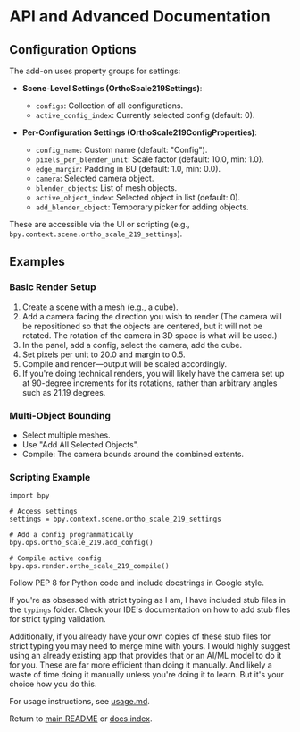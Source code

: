 # API and Advanced Documentation

## Configuration Options

The add-on uses property groups for settings:

- **Scene-Level Settings (OrthoScale219Settings)**:
  - `configs`: Collection of all configurations.
  - `active_config_index`: Currently selected config (default: 0).

- **Per-Configuration Settings (OrthoScale219ConfigProperties)**:
  - `config_name`: Custom name (default: "Config").
  - `pixels_per_blender_unit`: Scale factor (default: 10.0, min: 1.0).
  - `edge_margin`: Padding in BU (default: 1.0, min: 0.0).
  - `camera`: Selected camera object.
  - `blender_objects`: List of mesh objects.
  - `active_object_index`: Selected object in list (default: 0).
  - `add_blender_object`: Temporary picker for adding objects.

These are accessible via the UI or scripting (e.g., `bpy.context.scene.ortho_scale_219_settings`).

## Examples

### Basic Render Setup

1. Create a scene with a mesh (e.g., a cube).
2. Add a camera facing the direction you wish to render (The camera will be repositioned so that the objects are centered, but it will not be rotated. The rotation of the camera in 3D space is what will be used.)
3. In the panel, add a config, select the camera, add the cube.
4. Set pixels per unit to 20.0 and margin to 0.5.
5. Compile and render—output will be scaled accordingly.
6. If you're doing technical renders, you will likely have the camera set up at 90-degree increments for its rotations, rather than arbitrary angles such as 21.19 degrees.

### Multi-Object Bounding

- Select multiple meshes.
- Use "Add All Selected Objects".
- Compile: The camera bounds around the combined extents.

### Scripting Example

    import bpy

    # Access settings
    settings = bpy.context.scene.ortho_scale_219_settings

    # Add a config programmatically
    bpy.ops.ortho_scale_219.add_config()

    # Compile active config
    bpy.ops.render.ortho_scale_219_compile()

  Follow PEP 8 for Python code and include docstrings in Google style.

  If you're as obsessed with strict typing as I am, I have included stub files in the `typings` folder. Check your IDE's documentation on how to add stub files for strict typing validation.

  Additionally, if you already have your own copies of these stub files for strict typing you may need to merge mine with yours. I would highly suggest using an already existing app that provides that or an AI/ML model to do it for you. These are far more efficient than doing it manually. And likely a waste of time doing it manually unless you're doing it to learn. But it's your choice how you do this.

For usage instructions, see [usage.md](usage.md).

Return to [main README](../README.md) or [docs index](README.md).